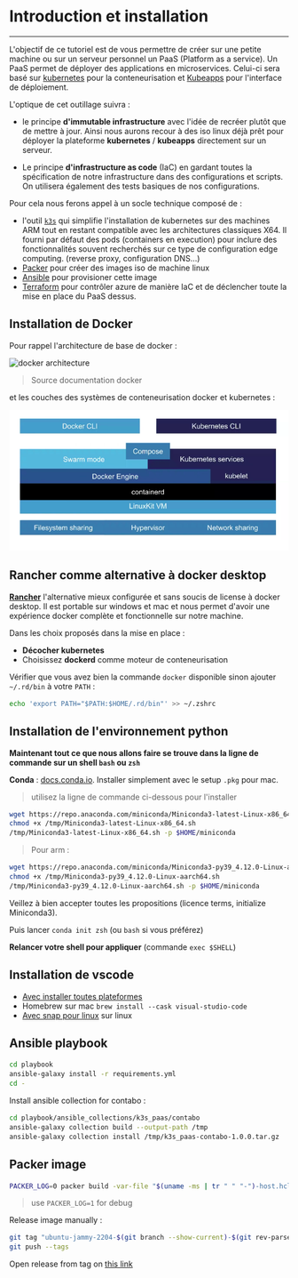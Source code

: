 # Introduction et installation

---

L'objectif de ce tutoriel est de vous permettre de créer sur une petite machine ou sur un serveur personnel un PaaS (Platform as a service). Un PaaS permet de déployer des applications en microservices. Celui-ci sera basé sur [kubernetes](https://kubernetes.io/fr/) pour la conteneurisation et [Kubeapps](https://kubeapps.dev/) pour l'interface de déploiement.

L'optique de cet outillage suivra :

- le principe **d'immutable infrastructure** avec l'idée de recréer plutôt que de mettre à jour. Ainsi nous aurons recour à des iso linux déjà prêt pour déployer la plateforme **kubernetes** / **kubeapps** directement sur un serveur.

- Le principe **d'infrastructure as code** (IaC) en gardant toutes la spécification de notre infrastructure dans des configurations et scripts. On utilisera également des tests basiques de nos configurations.

Pour cela nous ferons appel à un socle technique composé de :

- l'outil [`k3s`](https://k3s.io/) qui simplifie l'installation de kubernetes sur des machines ARM tout en restant compatible avec les architectures classiques X64. Il fourni par défaut des pods (containers en execution) pour inclure des fonctionnalités souvent recherchés sur ce type de configuration edge computing. (reverse proxy, configuration DNS...)
- [Packer](https://www.packer.io/) pour créer des images iso de machine linux
- [Ansible](https://www.ansible.com/) pour provisioner cette image
- [Terraform](https://www.terraform.io/) pour contrôler azure de manière IaC et de déclencher toute la mise en place du PaaS dessus.

## Installation de Docker

Pour rappel l'architecture de base de docker :

![docker architecture](https://docs.docker.com/engine/images/architecture.svg)

> Source documentation docker

et les couches des systèmes de conteneurisation docker et kubernetes :

![docker k8s architecture](images/kube-archi.png)

## Rancher comme alternative à docker desktop

[**Rancher**](https://rancherdesktop.io/) l'alternative mieux configurée et sans soucis de license à docker desktop. Il est portable sur windows et mac et nous permet d'avoir une expérience docker complète et fonctionnelle sur notre machine.

Dans les choix proposés dans la mise en place :
- **Décocher kubernetes**
- Choisissez **dockerd** comme moteur de conteneurisation

Vérifier que vous avez bien la commande `docker` disponible sinon ajouter `~/.rd/bin` à votre `PATH` :

```bash
echo 'export PATH="$PATH:$HOME/.rd/bin"' >> ~/.zshrc
```

## Installation de l'environnement python

**Maintenant tout ce que nous allons faire se trouve dans la ligne de commande sur un shell `bash` ou `zsh`**

**Conda** : [docs.conda.io](https://docs.conda.io/en/latest/miniconda.html). Installer simplement avec le setup `.pkg` pour mac.

> utilisez la ligne de commande ci-dessous pour l'installer
```bash
wget https://repo.anaconda.com/miniconda/Miniconda3-latest-Linux-x86_64.sh -P /tmp
chmod +x /tmp/Miniconda3-latest-Linux-x86_64.sh
/tmp/Miniconda3-latest-Linux-x86_64.sh -p $HOME/miniconda
```

> Pour arm :
```bash
wget https://repo.anaconda.com/miniconda/Miniconda3-py39_4.12.0-Linux-aarch64.sh -P /tmp
chmod +x /tmp/Miniconda3-py39_4.12.0-Linux-aarch64.sh
/tmp/Miniconda3-py39_4.12.0-Linux-aarch64.sh -p $HOME/miniconda
```

Veillez à bien accepter toutes les propositions (licence terms, initialize Miniconda3).

Puis lancer `conda init zsh` (ou `bash` si vous préférez)

**Relancer votre shell pour appliquer** (commande `exec $SHELL`)

## Installation de vscode

- [Avec installer toutes plateformes](https://code.visualstudio.com/download)
- Homebrew sur mac `brew install --cask visual-studio-code`
- [Avec snap pour linux](https://snapcraft.io/code) sur linux

## Ansible playbook

```bash
cd playbook
ansible-galaxy install -r requirements.yml
cd -
```

Install ansible collection for contabo :

```bash
cd playbook/ansible_collections/k3s_paas/contabo
ansible-galaxy collection build --output-path /tmp
ansible-galaxy collection install /tmp/k3s_paas-contabo-1.0.0.tar.gz
```

## Packer image

```bash
PACKER_LOG=0 packer build -var-file "$(uname -ms | tr " " "-")-host.hcl" -var-file=secrets.pkvars.hcl ubuntu.pkr.hcl
```

> use `PACKER_LOG=1` for debug

Release image manually :

```bash
git tag "ubuntu-jammy-2204-$(git branch --show-current)-$(git rev-parse --short HEAD)"
git push --tags
```

Open release from tag on [this link](https://github.com/loic-roux-404/k3s-paas/releases/new)
